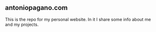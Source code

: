 ## antoniopagano.com

This is the repo for my personal website. In it I share some info about me and my projects.